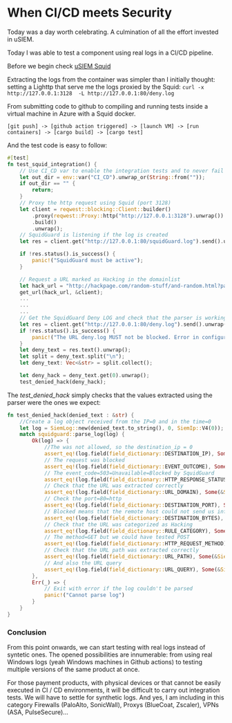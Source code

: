# When CI/CD meets Security

Today was a day worth celebrating. A culmination of all the effort invested in uSIEM. 

Today I was able to test a component using real logs in a CI/CD pipeline.

Before we begin check [uSIEM Squid](https://github.com/u-siem/usiem-squid)

Extracting the logs from the container was simpler than I initially thought: setting a Lighttp that serve me the logs proxied by the Squid: `curl -x http://127.0.0.1:3128  -L http://127.0.0.1:80/deny.log`

From submitting code to github to compiling and running tests inside a virtual machine in Azure with a Squid docker. 
```
[git push] -> [github action triggered] -> [launch VM] -> [run containers] -> [cargo build] -> [cargo test]
``` 

And the test code is easy to follow:
```rust
#[test]
fn test_squid_integration() {
    // Use CI_CD var to enable the integration tests and to never fail when testing in a local environment
    let out_dir = env::var("CI_CD").unwrap_or(String::from(""));
    if out_dir == "" {
        return;
    }
    // Proxy the http request using Squid (port 3128)
    let client = reqwest::blocking::Client::builder()
        .proxy(reqwest::Proxy::http("http://127.0.0.1:3128").unwrap())
        .build()
        .unwrap();
    // SquidGuard is listening if the log is created
    let res = client.get("http://127.0.0.1:80/squidGuard.log").send().unwrap();

    if !res.status().is_success() {
        panic!("SquidGuard must be active");
    }

    // Request a URL marked as Hacking in the domainlist
    let hack_url = "http://hackpage.com/random-stuff/and-random.html?param_1=value_1&param_2=value_2";
    get_url(hack_url, &client);
    ...
    ...
    ...
    // Get the SquidGuard Deny LOG and check that the parser is working
    let res = client.get("http://127.0.0.1:80/deny.log").send().unwrap();
    if !res.status().is_success() {
        panic!("The URL deny.log MUST not be blocked. Error in configuration");
    }
    let deny_text = res.text().unwrap();
    let split = deny_text.split("\n");
    let deny_text: Vec<&str> = split.collect();

    let deny_hack = deny_text.get(0).unwrap();
    test_denied_hack(deny_hack);
```

The *test_denied_hack* simply checks that the values extracted using the parser were the ones we expect:
```rust
fn test_denied_hack(denied_text : &str) {
    //Create a log object received from the IP=0 and in the time=0
    let log = SiemLog::new(denied_text.to_string(), 0, SiemIp::V4(0));
    match squidguard::parse_log(log) {
        Ok(log) => {
            //The was not allowed, so the destination_ip = 0
            assert_eq!(log.field(field_dictionary::DESTINATION_IP), Some(&SiemField::IP(SiemIp::from_ip_str("0.0.0.0").expect("Must work"))));
            // The request was blocked
            assert_eq!(log.field(field_dictionary::EVENT_OUTCOME), Some(&SiemField::from_str("BLOCK")));
            // The event_code=503=Unavailable=Blocked by SquidGuard
            assert_eq!(log.field(field_dictionary::HTTP_RESPONSE_STATUS_CODE), Some(&SiemField::U64(503)));
            // Check that the URL was extracted correctly
            assert_eq!(log.field(field_dictionary::URL_DOMAIN), Some(&SiemField::from_str("hackpage.com")));
            // Check the port=80=http
            assert_eq!(log.field(field_dictionary::DESTINATION_PORT), Some(&SiemField::U64(80)));
            // Blocked means that the remote host could not send us information
            assert_eq!(log.field(field_dictionary::DESTINATION_BYTES), Some(&SiemField::U64(0)));
            // Check that the URL was categorized as Hacking
            assert_eq!(log.field(field_dictionary::RULE_CATEGORY), Some(&SiemField::from_str(WebProxyRuleCategory::Hacking.to_string())));
            // The method=GET but we could have tested POST
            assert_eq!(log.field(field_dictionary::HTTP_REQUEST_METHOD), Some(&SiemField::from_str("GET")));
            // Check that the URL path was extracted correctly
            assert_eq!(log.field(field_dictionary::URL_PATH), Some(&SiemField::from_str("/random-stuff/and-random.html")));
            // And also the URL query
            assert_eq!(log.field(field_dictionary::URL_QUERY), Some(&SiemField::from_str("?param_1=value_1&param_2=value_2")));
        },
        Err(_) => {
            // Exit with error if the log couldn't be parsed
            panic!("Cannot parse log")
        }
    }
}
```


### Conclusion

From this point onwards, we can start testing with real logs instead of syntetic ones. The opened possibilities are innumerable: from using real Windows logs (yeah Windows machines in Github actions) to testing multiple versions of the same product at once. 

For those payment products, with physical devices or that cannot be easily executed in CI / CD environments, it will be difficult to carry out integration tests. We will have to settle for synthetic logs. And yes, I am including in this category Firewalls (PaloAlto, SonicWall), Proxys (BlueCoat, Zscaler), VPNs (ASA, PulseSecure)...